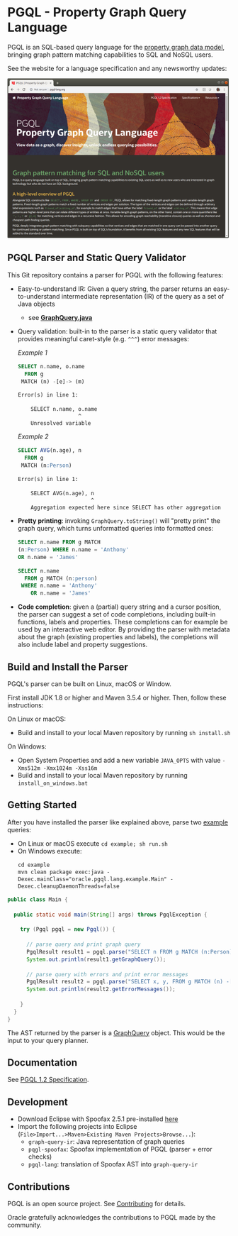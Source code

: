 # PGQL - Property Graph Query Language

PGQL is an SQL-based query language for the [property graph data model](http://pgql-lang.org/spec/1.2/#property-graph-data-model), bringing graph pattern matching capabilities to SQL and NoSQL users.

See the website for a language specification and any newsworthy updates:

[![PGQL Home](pgql_home_screenshot.png)](http://pgql-lang.org/)

## PGQL Parser and Static Query Validator

This Git repository contains a parser for PGQL with the following features:

 - Easy-to-understand IR: Given a query string, the parser returns an easy-to-understand intermediate representation (IR) of the query as a set of Java objects
    - see [__GraphQuery.java__](graph-query-ir/src/main/java/oracle/pgql/lang/ir/GraphQuery.java)
 - Query validation: built-in to the parser is a static query validator that provides meaningful caret-style (e.g. `^^^`) error messages:

   _Example 1_

   ```sql
   SELECT n.name, o.name
     FROM g
    MATCH (n) -[e]-> (m)
   ```

   ```
   Error(s) in line 1:

       SELECT n.name, o.name
                      ^
       Unresolved variable
   ```

   _Example 2_

   ```sql
   SELECT AVG(n.age), n
     FROM g
    MATCH (n:Person)
   ```

   ```
   Error(s) in line 1:

       SELECT AVG(n.age), n
                          ^
       Aggregation expected here since SELECT has other aggregation
   ```

 - __Pretty printing__: invoking `GraphQuery.toString()` will "pretty print" the graph query, which turns unformatted queries into formatted ones:

   ```sql
   SELECT n.name FROM g MATCH
   (n:Person) WHERE n.name = 'Anthony'
   OR n.name = 'James'
   ```

   ```sql
   SELECT n.name
     FROM g MATCH (n:person)
    WHERE n.name = 'Anthony'
       OR n.name = 'James'
   ```

 - __Code completion__: given a (partial) query string and a cursor position, the parser can suggest a set of code completions, including built-in functions, labels and properties. These completions can for example be used by an interactive web editor.
   By providing the parser with metadata about the graph (existing properties and labels), the completions will also include label and property suggestions.

## Build and Install the Parser

PGQL's parser can be built on Linux, macOS or Window.

First install JDK 1.8 or higher and Maven 3.5.4 or higher.
Then, follow these instructions:

On Linux or macOS:

 - Build and install to your local Maven repository by running `sh install.sh`

On Windows:

 - Open System Properties and add a new variable `JAVA_OPTS` with value `-Xms512m -Xmx1024m -Xss16m`
 - Build and install to your local Maven repository by running `install_on_windows.bat`

## Getting Started

After you have installed the parser like explained above, parse two [example](example/src/main/java/oracle/pgql/lang/example/Main.java) queries:
 - On Linux or macOS execute `cd example; sh run.sh`
 - On Windows execute:
   ```
   cd example
   mvn clean package exec:java -Dexec.mainClass="oracle.pgql.lang.example.Main" -Dexec.cleanupDaemonThreads=false
   ```

```java
public class Main {

  public static void main(String[] args) throws PgqlException {

    try (Pgql pgql = new Pgql()) {

      // parse query and print graph query
      PgqlResult result1 = pgql.parse("SELECT n FROM g MATCH (n:Person) -[e:likes]-> (m:Person) WHERE n.name = 'Dave'");
      System.out.println(result1.getGraphQuery());

      // parse query with errors and print error messages
      PgqlResult result2 = pgql.parse("SELECT x, y, FROM g MATCH (n) -[e]-> (m)");
      System.out.println(result2.getErrorMessages());

    }
  }
}
```

The AST returned by the parser is a [GraphQuery](graph-query-ir/src/main/java/oracle/pgql/lang/ir/GraphQuery.java) object. This would be the input to your query planner.

## Documentation

See [PGQL 1.2 Specification](http://pgql-lang.org/spec/1.2/).

## Development

- Download Eclipse with Spoofax 2.5.1 pre-installed [here](http://www.metaborg.org/en/latest/source/release/note/2.5.1.html)
- Import the following projects into Eclipse (`File>Import...>Maven>Existing Maven Projects>Browse...`):
    - `graph-query-ir`: Java representation of graph queries
    - `pqgl-spoofax`: Spoofax implementation of PGQL (parser + error checks)
    - `pgql-lang`: translation of Spoofax AST into `graph-query-ir`

## Contributions

PGQL is an open source project. See [Contributing](CONTRIBUTING.md) for details.

Oracle gratefully acknowledges the contributions to PGQL made by the community.
